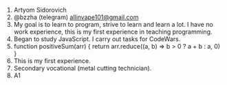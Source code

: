 1. Artyom Sidorovich
2. @bzzha (telegram) allinvape101@gmail.com
3. My goal is to learn to program, strive to learn and learn a lot. I have no work experience, this is my first experience in teaching programming.
4. Began to study JavaScript. I carry out tasks for CodeWars.
5. function positiveSum(arr) {
 return arr.reduce((a, b) => b > 0 ? a + b : a, 0)
}
6. This is my first experience.
7. Secondary vocational (metal cutting technician).
8. A1
